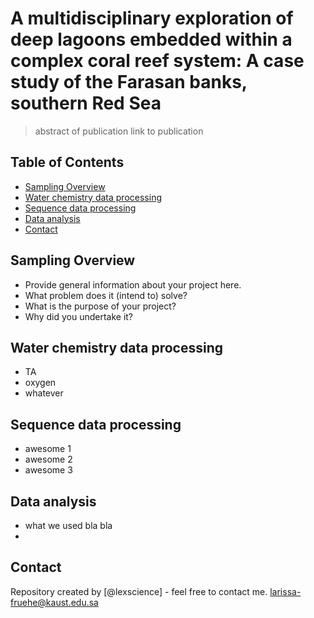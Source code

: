 # A multidisciplinary exploration of deep lagoons embedded within a complex coral reef system: A case study of the Farasan banks, southern Red Sea

> abstract of publication
> link to publication

## Table of Contents
* [Sampling Overview](#sampling-overview)
* [Water chemistry data processing](#water-chem-data)
* [Sequence data processing](#rawread-proc)
* [Data analysis](#stats)
* [Contact](#contact)
<!-- * [License](#license) -->


## Sampling Overview
- Provide general information about your project here.
- What problem does it (intend to) solve?
- What is the purpose of your project?
- Why did you undertake it?
<!-- You don't have to answer all the questions - just the ones relevant to your project. -->


## Water chemistry data processing
- TA
- oxygen
- whatever


## Sequence data processing
- awesome 1
- awesome 2
- awesome 3



## Data analysis
- what we used bla bla 
- 


## Contact
Repository created by [@lexscience] - feel free to contact me. larissa-fruehe@kaust.edu.sa


<!-- Optional -->
<!-- ## License -->
<!-- This project is open source and available under the [... License](). -->

<!-- You don't have to include all sections - just the one's relevant to your project -->

